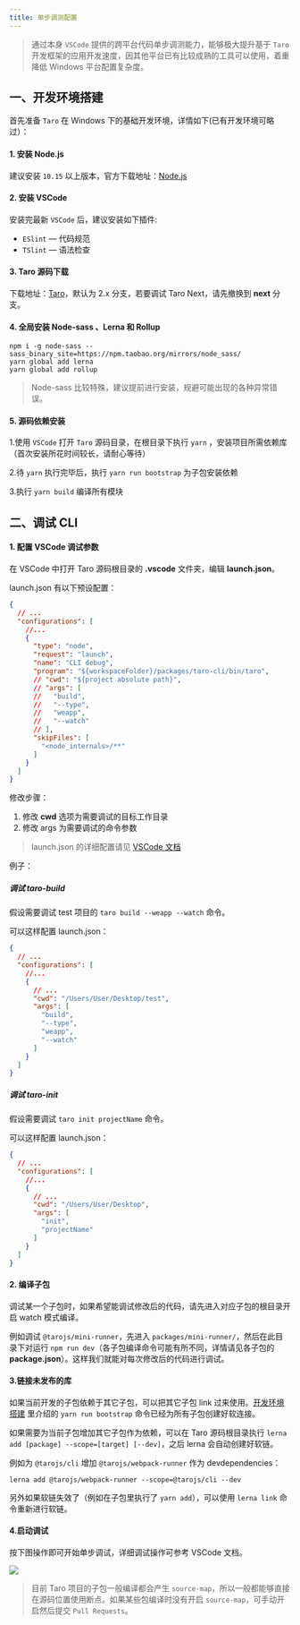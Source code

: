 ```yaml
---
title: 单步调测配置
---
```


> 通过本身 `VSCode` 提供的跨平台代码单步调测能力，能够极大提升基于 `Taro` 开发框架的应用开发速度，因其他平台已有比较成熟的工具可以使用，着重降低 Windows 平台配置复杂度。

## 一、开发环境搭建

首先准备 `Taro` 在 Windows 下的基础开发环境，详情如下(已有开发环境可略过）：

#### 1. 安装 Node.js
建议安装 `10.15` 以上版本，官方下载地址：[Node.js](https://nodejs.org/dist/v12.14.0/node-v12.14.0-x64.msi " node.js")

#### 2. 安装 VSCode

安装完最新 `VSCode` 后，建议安装如下插件:
-  `ESlint` — 代码规范
-  `TSlint` — 语法检查

#### 3. Taro 源码下载
下载地址：[Taro](https://github.com/NervJS/taro.git "Taro")，默认为 2.x 分支，若要调试 Taro Next，请先撤换到 **next** 分支。

#### 4. 全局安装 Node-sass 、Lerna 和 Rollup
```shell
npm i -g node-sass --sass_binary_site=https://npm.taobao.org/mirrors/node_sass/
yarn global add lerna
yarn global add rollup
```
> Node-sass 比较特殊，建议提前进行安装，规避可能出现的各种异常错误。

#### 5. 源码依赖安装
1.使用 `VSCode` 打开 `Taro` 源码目录，在根目录下执行 `yarn` ，安装项目所需依赖库（首次安装所花时间较长，请耐心等待）

2.待 `yarn` 执行完毕后，执行 `yarn run bootstrap` 为子包安装依赖

3.执行 `yarn build` 编译所有模块

## 二、调试 CLI

#### 1. 配置 VSCode 调试参数

在 VSCode 中打开 Taro 源码根目录的 **.vscode** 文件夹，编辑 **launch.json**。

launch.json 有以下预设配置：

```json
{
  // ...
  "configurations": [
    //...
    {
      "type": "node",
      "request": "launch",
      "name": "CLI debug",
      "program": "${workspaceFolder}/packages/taro-cli/bin/taro",
      // "cwd": "${project absolute path}",
      // "args": [
      //   "build",
      //   "--type",
      //   "weapp",
      //   "--watch"
      // ],
      "skipFiles": [
        "<node_internals>/**"
      ]
    }
  ]
}
```

修改步骤：

1. 修改 **cwd** 选项为需要调试的目标工作目录
2. 修改 args 为需要调试的命令参数

> launch.json 的详细配置请见 [VSCode 文档](https://code.visualstudio.com/docs/editor/debugging#_launch-configurations)

例子：

##### 调试 taro-build

假设需要调试 test 项目的 `taro build --weapp --watch` 命令。

可以这样配置 launch.json：

```json
{
  // ...
  "configurations": [
    //...
    {
      // ...
      "cwd": "/Users/User/Desktop/test",
      "args": [
        "build",
        "--type",
        "weapp",
        "--watch"
      ]
    }
  ]
}
```

##### 调试 taro-init

假设需要调试 `taro init projectName` 命令。

可以这样配置 launch.json：

```json
{
  // ...
  "configurations": [
    //...
    {
      // ...
      "cwd": "/Users/User/Desktop",
      "args": [
        "init",
        "projectName"
      ]
    }
  ]
}
```

#### 2. 编译子包

调试某一个子包时，如果希望能调试修改后的代码，请先进入对应子包的根目录开启 watch 模式编译。

例如调试 `@tarojs/mini-runner`，先进入 `packages/mini-runner/`，然后在此目录下对运行 `npm run dev`（各子包编译命令可能有所不同，详情请见各子包的 **package.json**）。这样我们就能对每次修改后的代码进行调试。

#### 3.链接未发布的库

如果当前开发的子包依赖于其它子包，可以把其它子包 link 过来使用。[开发环境搭建](./debug-config#开发环境搭建) 里介绍的 `yarn run bootstrap` 命令已经为所有子包创建好软连接。

如果需要为当前子包增加其它子包作为依赖，可以在 Taro 源码根目录执行 `lerna add [package] --scope=[target] [--dev]`，之后 lerna 会自动创建好软链。

例如为 `@tarojs/cli` 增加 `@tarojs/webpack-runner` 作为 devdependencies：

`lerna add @tarojs/webpack-runner --scope=@tarojs/cli --dev`

另外如果软链失效了（例如在子包里执行了 `yarn add`），可以使用 `lerna link` 命令重新进行软链。

#### 4.启动调试

按下图操作即可开始单步调试，详细调试操作可参考 VSCode 文档。

![](http://storage.jd.com/cjj-pub-images/WX20200602-221337.png)

> 目前 Taro 项目的子包一般编译都会产生 `source-map`，所以一般都能够直接在源码位置使用断点。如果某些包编译时没有开启 `source-map`，可手动开启然后提交 `Pull Requests`。
